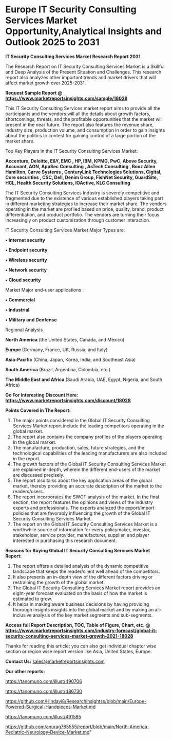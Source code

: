 # Europe IT Security Consulting Services Market Opportunity,Analytical Insights and Outlook 2025 to 2031

<strong>IT Security Consulting Services Market Research Report 2031</strong>

The Research Report on IT Security Consulting Services Market is a Skillful and Deep Analysis of the Present Situation and Challenges. This research report also analyzes other important trends and market drivers that will affect market growth over 2025-2031.

<strong>Request Sample Report @ <a href=https://www.marketreportsinsights.com/sample/18028>https://www.marketreportsinsights.com/sample/18028</a></strong>

This IT Security Consulting Services market report aims to provide all the participants and the vendors will all the details about growth factors, shortcomings, threats, and the profitable opportunities that the market will present in the near future. The report also features the revenue share, industry size, production volume, and consumption in order to gain insights about the politics to contest for gaining control of a large portion of the market share.

Top Key Players in the IT Security Consulting Services Market:

<strong>Accenture, Deloitte, E&Y, EMC , HP, IBM, KPMG, PwC, Above Security, Accuvant, AON, AppSec Consulting , AsTech Consulting , Booz Allen Hamilton, Carve Systems , CenturyLink Technologies Solutions, Cigital, Core securities , CSC, Dell, Denim Group, FishNet Security, GuardSite, HCL, Health Security Solutions, IOActive, KLC Consulting</strong>

The IT Security Consulting Services Industry is severely competitive and fragmented due to the existence of various established players taking part in different marketing strategies to increase their market share. The vendors operating in the market are profiled based on price, quality, brand, product differentiation, and product portfolio. The vendors are turning their focus increasingly on product customization through customer interaction.

IT Security Consulting Services Market Major Types are:

<strong>• Internet security

• Endpoint security

• Wireless security

• Network security

• Cloud security</strong>

Market Major end-user applications :

<strong>• Commercial

• Industrial

• Military and Denfense</strong>

Regional Analysis

</u><strong><b>North America</b></strong> (the United States, Canada, and Mexico)

<strong><b>Europe </b></strong>(Germany, France, UK, Russia, and Italy)

<strong><b>Asia-Pacific</b></strong> (China, Japan, Korea, India, and Southeast Asia)

<strong><b>South America</b></strong> (Brazil, Argentina, Colombia, etc.)

<strong><b>The Middle East and Africa</b></strong> (Saudi Arabia, UAE, Egypt, Nigeria, and South Africa)

<strong>Go For Interesting Discount Here: <a href=https://www.marketreportsinsights.com/discount/18028>https://www.marketreportsinsights.com/discount/18028</a></strong>

<strong>Points Covered in The Report:</strong>
<ol>
  <li>The major points considered in the Global IT Security Consulting Services Market report include the leading competitors operating in the global market.</li>
  <li>The report also contains the company profiles of the players operating in the global market.</li>
  <li>The manufacture, production, sales, future strategies, and the technological capabilities of the leading manufacturers are also included in the report.</li>
  <li>The growth factors of the Global IT Security Consulting Services Market are explained in-depth, wherein the different end-users of the market are discussed precisely.</li>
  <li>The report also talks about the key application areas of the global market, thereby providing an accurate description of the market to the readers/users.</li>
  <li>The report incorporates the SWOT analysis of the market. In the final section, the report features the opinions and views of the industry experts and professionals. The experts analyzed the export/import policies that are favorably influencing the growth of the Global IT Security Consulting Services Market.</li>
  <li>The report on the Global IT Security Consulting Services Market is a worthwhile source of information for every policymaker, investor, stakeholder, service provider, manufacturer, supplier, and player interested in purchasing this research document.</li>
</ol>
<strong>Reasons for Buying Global IT Security Consulting Services Market Report:</strong>

<ol>
  <li>The report offers a detailed analysis of the dynamic competitive landscape that keeps the reader/client well ahead of the competitors.</li>
  <li>It also presents an in-depth view of the different factors driving or restraining the growth of the global market.</li>
  <li>The Global IT Security Consulting Services Market report provides an eight-year forecast evaluated on the basis of how the market is estimated to grow.</li>
  <li>It helps in making aware business decisions by having providing thorough insights insights into the global market and by making an all-inclusive analysis of the key market segments and sub-segments.</li>
</ol>
<strong>Access full Report Description, TOC, Table of Figure, Chart, etc. @ <a href=https://www.marketreportsinsights.com/industry-forecast/global-it-security-consulting-services-market-growth-2021-18028>https://www.marketreportsinsights.com/industry-forecast/global-it-security-consulting-services-market-growth-2021-18028</a></strong>


Thanks for reading this article; you can also get individual chapter wise section or region wise report version like Asia, United States, Europe.

<strong>Contact Us:</strong>
sales@marketreportsinsights.com

<strong>Our other reports:</strong>

<a href=https://tanomuno.com/illust/490706>https://tanomuno.com/illust/490706</a>

<a href=https://tanomuno.com/illust/486730>https://tanomuno.com/illust/486730</a>

<a href=https://github.com/Hindavi8/Researchinsightss/blob/main/Europe-Powered-Surgical-Handpieces-Market.md>https://github.com/Hindavi8/Researchinsightss/blob/main/Europe-Powered-Surgical-Handpieces-Market.md</a>

<a href=https://tanomuno.com/illust/491585>https://tanomuno.com/illust/491585</a>

<a href=https://github.com/anurag765555/report/blob/main/North-America-Pediatric-Neurology-Device-Market.md>https://github.com/anurag765555/report/blob/main/North-America-Pediatric-Neurology-Device-Market.md</a>"

